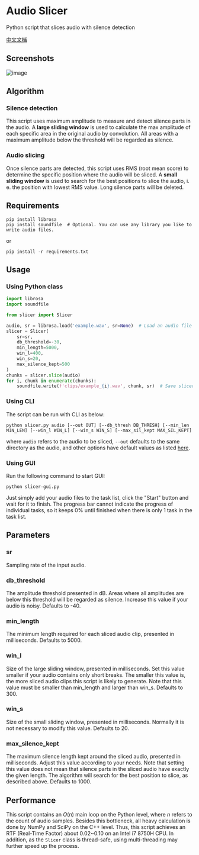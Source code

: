 # Audio Slicer

Python script that slices audio with silence detection

[中文文档](README.zh-CN.md)

## Screenshots

![image](https://github.com/flutydeer/audio-slicer/blob/main/screenshot_1.jpg?raw=true)

## Algorithm

### Silence detection

This script uses maximum amplitude to measure and detect silence parts in the audio. A **large sliding window** is used to calculate the max amplitude of each specific area in the original audio by convolution. All areas with a maximum amplitude below the threshold will be regarded as silence.

### Audio slicing

Once silence parts are detected, this script uses RMS (root mean score) to determine the specific position where the audio will be sliced. A **small sliding window** is used to search for the best positions to slice the audio, i. e. the position with lowest RMS value. Long silence parts will be deleted.

## Requirements

```shell
pip install librosa
pip install soundfile  # Optional. You can use any library you like to write audio files.
```

or

```shell
pip install -r requirements.txt
```

## Usage

### Using Python class

```python
import librosa
import soundfile

from slicer import Slicer

audio, sr = librosa.load('example.wav', sr=None)  # Load an audio file with librosa
slicer = Slicer(
    sr=sr,
    db_threshold=-30,
    min_length=5000,
    win_l=400,
    win_s=20,
    max_silence_kept=500
)
chunks = slicer.slice(audio)
for i, chunk in enumerate(chunks):
    soundfile.write(f'clips/example_{i}.wav', chunk, sr)  # Save sliced audio files with soundfile
```

### Using CLI

The script can be run with CLI as below:

```shell
python slicer.py audio [--out OUT] [--db_thresh DB_THRESH] [--min_len MIN_LEN] [--win_l WIN_L] [--win_s WIN_S] [--max_sil_kept MAX_SIL_KEPT]
```

where `audio` refers to the audio to be sliced, `--out` defaults to the same directory as the audio, and other options have default values as listed [here](#Parameters).

### Using GUI

Run the following command to start GUI:

```Shell
python slicer-gui.py
```

Just simply add your audio files to the task list, click the "Start" button and wait for it to finish. The progress bar cannot indicate the progress of individual tasks, so it keeps 0% until finished when there is only 1 task in the task list.

## Parameters

### sr

Sampling rate of the input audio.

### db_threshold

The amplitude threshold presented in dB. Areas where all amplitudes are below this threshold will be regarded as silence. Increase this value if your audio is noisy. Defaults to -40.

### min_length

The minimum length required for each sliced audio clip, presented in milliseconds. Defaults to 5000.

### win_l

Size of the large sliding window, presented in milliseconds. Set this value smaller if your audio contains only short breaks. The smaller this value is, the more sliced audio clips this script is likely to generate. Note that this value must be smaller than min_length and larger than win_s. Defaults to 300.

### win_s

Size of the small sliding window, presented in milliseconds. Normally it is not necessary to modify this value. Defaults to 20.

### max_silence_kept

The maximum silence length kept around the sliced audio, presented in milliseconds. Adjust this value according to your needs. Note that setting this value does not mean that silence parts in the sliced audio have exactly the given length. The algorithm will search for the best position to slice, as described above. Defaults to 1000.

## Performance

This script contains an $O(n)$ main loop on the Python level, where $n$ refers to the count of audio samples. Besides this bottleneck, all heavy calculation is done by NumPy and SciPy on the C++ level. Thus, this script achieves an RTF (Real-Time Factor) about 0.02~0.10 on an Intel i7 8750H CPU. In addition, as the `Slicer` class is thread-safe, using multi-threading may further speed up the process.


